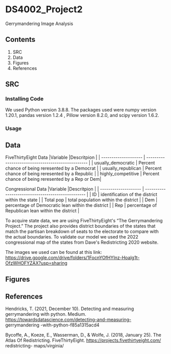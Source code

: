 # DS4002_Project2
Gerrymandering Image Analysis

## Contents
1. SRC
2. Data
3. Figures
4. References

## SRC
### Installing Code
We used Python version 3.8.8. The packages used were numpy version 1.20.1, pandas version 1.2.4 , Pillow version 8.2.0, and
scipy version 1.6.2.
### Usage

## Data
FiveThirtyEight Data
|Variable              |Descritpion                                        |
| -------------------- | ------------------------------------------------- |
| usually_democratic   | Percent chance of being reresented by a Democrat  |
| usually_republican   | Percent chance of being reresented by a Republic  |
| highly_competitive   | Percent chance of being reresented by a Rep or Dem|

Congressional Data
|Variable              |Descritpion                                        |
| -------------------- | ------------------------------------------------- |
| ID                   | identification of the district within the state   |
| Total pop            | total population within the district              |
| Dem                  | percentage of Democratic lean within the district |
| Rep                  | percentage of Republican lean within the district |

To acquire state data, we are using FiveThirtyEight's “The Gerrymandering Project.” The project also provides district boundaries of the states that match the partisan breakdown of seats to the electorate to compare with the actual boundaries. To validate our model we used  the 2022 congressional map of the states from Dave's Redistricting 2020 website.

The images we used can be found at this link: https://drive.google.com/drive/folders/1FocnYOfHYInz-Hoalg1t-OfzWHOFYZAX?usp=sharing
## Figures

## References
Hendricks, T. (2021, December 10). Detecting and measuring gerrymandering with python. Medium. https://towardsdatascience.com/detecting-and-measuring- gerrymandering -with-python-f85a1315acd4 

Bycoffe, A., Koeze, E., Wasserman, D., & Wolfe, J. (2018, January 25). The Atlas Of Redistricting. FiveThirtyEight. https://projects.fivethirtyeight.com/ redistricting- maps/virginia/
